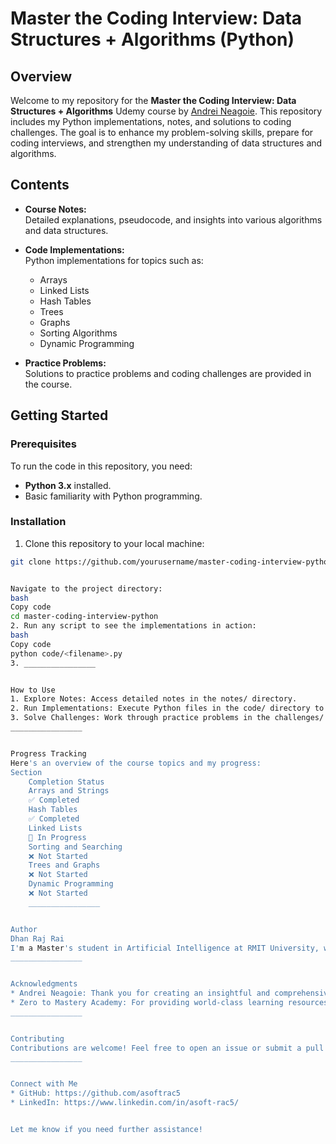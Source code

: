 ﻿# Master the Coding Interview: Data Structures + Algorithms (Python)

## Overview

Welcome to my repository for the **Master the Coding Interview: Data Structures + Algorithms** Udemy course by [Andrei Neagoie](https://zerotomastery.io/). This repository includes my Python implementations, notes, and solutions to coding challenges. The goal is to enhance my problem-solving skills, prepare for coding interviews, and strengthen my understanding of data structures and algorithms.


## Contents

- **Course Notes:**  
Detailed explanations, pseudocode, and insights into various algorithms and data structures.  

- **Code Implementations:**  
  Python implementations for topics such as:
  - Arrays
  - Linked Lists
  - Hash Tables
  - Trees
  - Graphs
  - Sorting Algorithms
  - Dynamic Programming  

- **Practice Problems:**  
Solutions to practice problems and coding challenges are provided in the course.  


## Getting Started


### Prerequisites
To run the code in this repository, you need:  
- **Python 3.x** installed.  
- Basic familiarity with Python programming.  

### Installation
1. Clone this repository to your local machine:
```bash
git clone https://github.com/yourusername/master-coding-interview-python.git


Navigate to the project directory:
bash
Copy code
cd master-coding-interview-python
2. Run any script to see the implementations in action:
bash
Copy code
python code/<filename>.py
3. ________________


How to Use
1. Explore Notes: Access detailed notes in the notes/ directory.
2. Run Implementations: Execute Python files in the code/ directory to understand the actions of the algorithms.
3. Solve Challenges: Work through practice problems in the challenges/ directory.
________________


Progress Tracking
Here's an overview of the course topics and my progress:
Section
	Completion Status
	Arrays and Strings
	✅ Completed
	Hash Tables
	✅ Completed
	Linked Lists
	🔄 In Progress
	Sorting and Searching
	❌ Not Started
	Trees and Graphs
	❌ Not Started
	Dynamic Programming
	❌ Not Started
	________________


Author
Dhan Raj Rai
I'm a Master's student in Artificial Intelligence at RMIT University, with a passion for problem-solving, AI/ML, and software engineering. This project is part of my journey toward becoming a proficient AI/ML software engineer.
________________


Acknowledgments
* Andrei Neagoie: Thank you for creating an insightful and comprehensive course.
* Zero to Mastery Academy: For providing world-class learning resources.
________________


Contributing
Contributions are welcome! Feel free to open an issue or submit a pull request if you find any bugs or have suggestions to improve the repository.
________________


Connect with Me
* GitHub: https://github.com/asoftrac5
* LinkedIn: https://www.linkedin.com/in/asoft-rac5/


Let me know if you need further assistance!